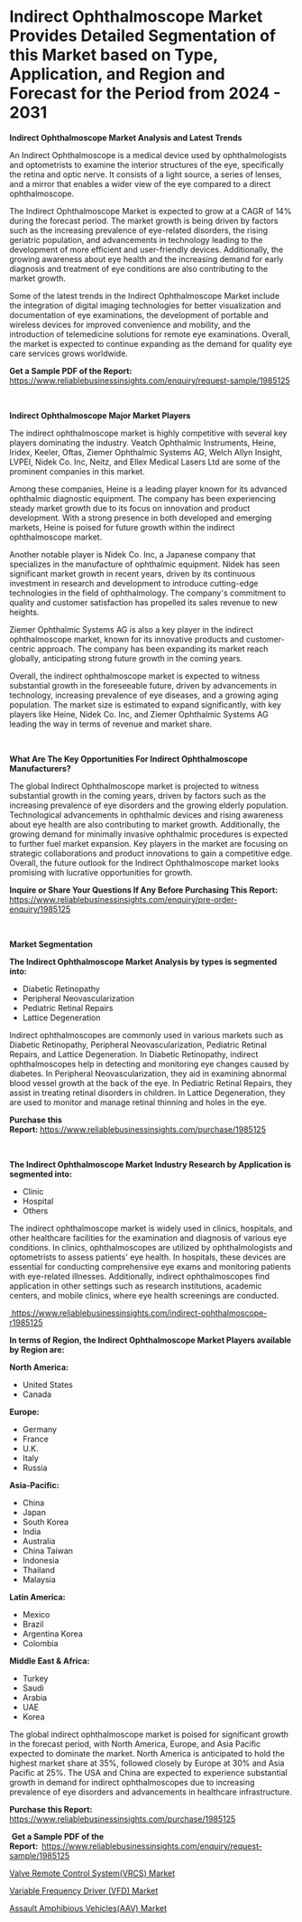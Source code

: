 <p><h1>Indirect Ophthalmoscope Market Provides Detailed Segmentation of this Market based on Type, Application, and Region and Forecast for the Period from 2024 - 2031</h1></p><p><strong>Indirect Ophthalmoscope Market Analysis and Latest Trends</strong></p>
<p><p>An Indirect Ophthalmoscope is a medical device used by ophthalmologists and optometrists to examine the interior structures of the eye, specifically the retina and optic nerve. It consists of a light source, a series of lenses, and a mirror that enables a wider view of the eye compared to a direct ophthalmoscope.</p><p>The Indirect Ophthalmoscope Market is expected to grow at a CAGR of 14% during the forecast period. The market growth is being driven by factors such as the increasing prevalence of eye-related disorders, the rising geriatric population, and advancements in technology leading to the development of more efficient and user-friendly devices. Additionally, the growing awareness about eye health and the increasing demand for early diagnosis and treatment of eye conditions are also contributing to the market growth.</p><p>Some of the latest trends in the Indirect Ophthalmoscope Market include the integration of digital imaging technologies for better visualization and documentation of eye examinations, the development of portable and wireless devices for improved convenience and mobility, and the introduction of telemedicine solutions for remote eye examinations. Overall, the market is expected to continue expanding as the demand for quality eye care services grows worldwide.</p></p>
<p><strong>Get a Sample PDF of the Report:&nbsp;</strong> <a href="https://www.reliablebusinessinsights.com/enquiry/request-sample/1985125">https://www.reliablebusinessinsights.com/enquiry/request-sample/1985125</a></p>
<p>&nbsp;</p>
<p><strong>Indirect Ophthalmoscope Major Market Players</strong></p>
<p><p>The indirect ophthalmoscope market is highly competitive with several key players dominating the industry. Veatch Ophthalmic Instruments, Heine, Iridex, Keeler, Oftas, Ziemer Ophthalmic Systems AG, Welch Allyn Insight, LVPEI, Nidek Co. Inc, Neitz, and Ellex Medical Lasers Ltd are some of the prominent companies in this market.</p><p>Among these companies, Heine is a leading player known for its advanced ophthalmic diagnostic equipment. The company has been experiencing steady market growth due to its focus on innovation and product development. With a strong presence in both developed and emerging markets, Heine is poised for future growth within the indirect ophthalmoscope market.</p><p>Another notable player is Nidek Co. Inc, a Japanese company that specializes in the manufacture of ophthalmic equipment. Nidek has seen significant market growth in recent years, driven by its continuous investment in research and development to introduce cutting-edge technologies in the field of ophthalmology. The company's commitment to quality and customer satisfaction has propelled its sales revenue to new heights.</p><p>Ziemer Ophthalmic Systems AG is also a key player in the indirect ophthalmoscope market, known for its innovative products and customer-centric approach. The company has been expanding its market reach globally, anticipating strong future growth in the coming years.</p><p>Overall, the indirect ophthalmoscope market is expected to witness substantial growth in the foreseeable future, driven by advancements in technology, increasing prevalence of eye diseases, and a growing aging population. The market size is estimated to expand significantly, with key players like Heine, Nidek Co. Inc, and Ziemer Ophthalmic Systems AG leading the way in terms of revenue and market share.</p></p>
<p>&nbsp;</p>
<p><strong>What Are The Key Opportunities For Indirect Ophthalmoscope Manufacturers?</strong></p>
<p><p>The global Indirect Ophthalmoscope market is projected to witness substantial growth in the coming years, driven by factors such as the increasing prevalence of eye disorders and the growing elderly population. Technological advancements in ophthalmic devices and rising awareness about eye health are also contributing to market growth. Additionally, the growing demand for minimally invasive ophthalmic procedures is expected to further fuel market expansion. Key players in the market are focusing on strategic collaborations and product innovations to gain a competitive edge. Overall, the future outlook for the Indirect Ophthalmoscope market looks promising with lucrative opportunities for growth.</p></p>
<p><strong>Inquire or Share Your Questions If Any Before Purchasing This Report:</strong> <a href="https://www.reliablebusinessinsights.com/enquiry/pre-order-enquiry/1985125">https://www.reliablebusinessinsights.com/enquiry/pre-order-enquiry/1985125</a></p>
<p>&nbsp;</p>
<p><strong>Market Segmentation</strong></p>
<p><strong>The Indirect Ophthalmoscope Market Analysis by types is segmented into:</strong></p>
<p><ul><li>Diabetic Retinopathy</li><li>Peripheral Neovascularization</li><li>Pediatric Retinal Repairs</li><li>Lattice Degeneration</li></ul></p>
<p><p>Indirect ophthalmoscopes are commonly used in various markets such as Diabetic Retinopathy, Peripheral Neovascularization, Pediatric Retinal Repairs, and Lattice Degeneration. In Diabetic Retinopathy, indirect ophthalmoscopes help in detecting and monitoring eye changes caused by diabetes. In Peripheral Neovascularization, they aid in examining abnormal blood vessel growth at the back of the eye. In Pediatric Retinal Repairs, they assist in treating retinal disorders in children. In Lattice Degeneration, they are used to monitor and manage retinal thinning and holes in the eye.</p></p>
<p><strong>Purchase this Report:&nbsp;</strong><a href="https://www.reliablebusinessinsights.com/purchase/1985125">https://www.reliablebusinessinsights.com/purchase/1985125</a></p>
<p>&nbsp;</p>
<p><strong>The Indirect Ophthalmoscope Market Industry Research by Application is segmented into:</strong></p>
<p><ul><li>Clinic</li><li>Hospital</li><li>Others</li></ul></p>
<p><p>The indirect ophthalmoscope market is widely used in clinics, hospitals, and other healthcare facilities for the examination and diagnosis of various eye conditions. In clinics, ophthalmoscopes are utilized by ophthalmologists and optometrists to assess patients' eye health. In hospitals, these devices are essential for conducting comprehensive eye exams and monitoring patients with eye-related illnesses. Additionally, indirect ophthalmoscopes find application in other settings such as research institutions, academic centers, and mobile clinics, where eye health screenings are conducted.</p></p>
<p><a href="https://www.reliablebusinessinsights.com/indirect-ophthalmoscope-r1985125">&nbsp;https://www.reliablebusinessinsights.com/indirect-ophthalmoscope-r1985125</a></p>
<p><strong>In terms of Region, the Indirect Ophthalmoscope Market Players available by Region are:</strong></p>
<p>
    <p> <strong> North America: </strong>
        <ul>
            <li>United States</li>
            <li>Canada</li>
        </ul>
        </p> 
    <p> <strong> Europe: </strong>
        <ul>
            <li>Germany</li>
            <li>France</li>
            <li>U.K.</li>
            <li>Italy</li>
            <li>Russia</li>
        </ul>
        </p> 
    <p> <strong> Asia-Pacific: </strong>
        <ul>
            <li>China</li>
            <li>Japan</li>
            <li>South Korea</li>
            <li>India</li>
            <li>Australia</li>
            <li>China Taiwan</li>
            <li>Indonesia</li>
            <li>Thailand</li>
            <li>Malaysia</li>
        </ul>
        </p> 
    <p> <strong> Latin America: </strong>
        <ul>
            <li>Mexico</li>
            <li>Brazil</li>
            <li>Argentina Korea</li>
            <li>Colombia</li>
        </ul>
        </p> 
    <p> <strong> Middle East & Africa: </strong>
        <ul>
            <li>Turkey</li>
            <li>Saudi</li>
            <li>Arabia</li>
            <li>UAE</li>
            <li>Korea</li>
        </ul>
    </p>
    </p>
<p><p>The global indirect ophthalmoscope market is poised for significant growth in the forecast period, with North America, Europe, and Asia Pacific expected to dominate the market. North America is anticipated to hold the highest market share at 35%, followed closely by Europe at 30% and Asia Pacific at 25%. The USA and China are expected to experience substantial growth in demand for indirect ophthalmoscopes due to increasing prevalence of eye disorders and advancements in healthcare infrastructure.</p></p>
<p><strong>Purchase this Report: </strong><a href="https://www.reliablebusinessinsights.com/purchase/1985125">https://www.reliablebusinessinsights.com/purchase/1985125</a></p>
<p>&nbsp;<strong>Get a Sample PDF of the Report:&nbsp;&nbsp;</strong><a href="https://www.reliablebusinessinsights.com/enquiry/request-sample/1985125">https://www.reliablebusinessinsights.com/enquiry/request-sample/1985125</a></p>
<p><strong></strong></p>
<p><p><a href="https://github.com/brentleyjimmiealvaradoz4l1rea/Market-Research-Report-List-3/blob/main/valve-remote-control-systemvrcs-market.md">Valve Remote Control System(VRCS) Market</a></p><p><a href="https://github.com/angeliabkratze/Market-Research-Report-List-1/blob/main/variable-frequency-driver-vfd-market.md">Variable Frequency Driver (VFD) Market</a></p><p><a href="https://github.com/Angelnienowdseej3e45z3p8c/Market-Research-Report-List-3/blob/main/assault-amphibious-vehiclesaav-market.md">Assault Amphibious Vehicles(AAV) Market</a></p></p>